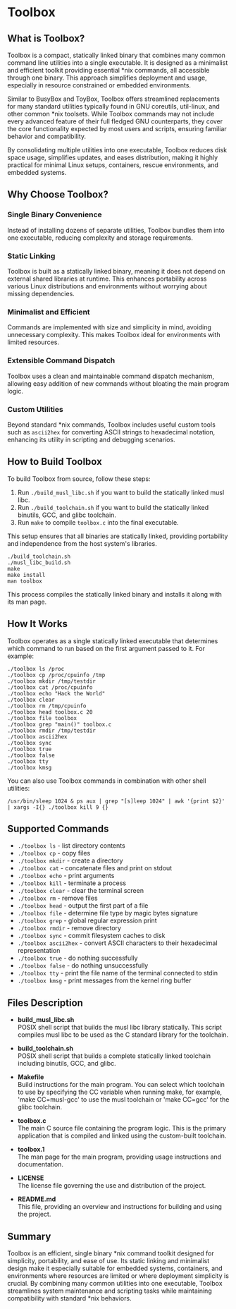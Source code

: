 # Toolbox

## What is Toolbox?

Toolbox is a compact, statically linked binary that combines many common command line utilities into a single executable. It is designed as a minimalist and efficient toolkit providing essential \*nix commands, all accessible through one binary. This approach simplifies deployment and usage, especially in resource constrained or embedded environments.

Similar to BusyBox and ToyBox, Toolbox offers streamlined replacements for many standard utilities typically found in GNU coreutils, util-linux, and other common \*nix toolsets. While Toolbox commands may not include every advanced feature of their full fledged GNU counterparts, they cover the core functionality expected by most users and scripts, ensuring familiar behavior and compatibility.

By consolidating multiple utilities into one executable, Toolbox reduces disk space usage, simplifies updates, and eases distribution, making it highly practical for minimal Linux setups, containers, rescue environments, and embedded systems.

## Why Choose Toolbox?

### Single Binary Convenience

Instead of installing dozens of separate utilities, Toolbox bundles them into one executable, reducing complexity and storage requirements.

### Static Linking

Toolbox is built as a statically linked binary, meaning it does not depend on external shared libraries at runtime. This enhances portability across various Linux distributions and environments without worrying about missing dependencies.

### Minimalist and Efficient

Commands are implemented with size and simplicity in mind, avoiding unnecessary complexity. This makes Toolbox ideal for environments with limited resources.

### Extensible Command Dispatch

Toolbox uses a clean and maintainable command dispatch mechanism, allowing easy addition of new commands without bloating the main program logic.

### Custom Utilities

Beyond standard \*nix commands, Toolbox includes useful custom tools such as `ascii2hex` for converting ASCII strings to hexadecimal notation, enhancing its utility in scripting and debugging scenarios.

## How to Build Toolbox

To build Toolbox from source, follow these steps:

1. Run `./build_musl_libc.sh` if you want to build the statically linked musl libc.
2. Run `./build_toolchain.sh` if you want to build the statically linked binutils, GCC, and glibc toolchain.
3. Run `make` to compile `toolbox.c` into the final executable.

This setup ensures that all binaries are statically linked, providing portability and independence from the host system's libraries.

```
./build_toolchain.sh
./musl_libc_build.sh
make
make install
man toolbox
```

This process compiles the statically linked binary and installs it along with its man page.

## How It Works

Toolbox operates as a single statically linked executable that determines which command to run based on the first argument passed to it. For example:

```
./toolbox ls /proc
./toolbox cp /proc/cpuinfo /tmp
./toolbox mkdir /tmp/testdir
./toolbox cat /proc/cpuinfo
./toolbox echo "Hack the World"
./toolbox clear
./toolbox rm /tmp/cpuinfo
./toolbox head toolbox.c 20
./toolbox file toolbox
./toolbox grep "main()" toolbox.c
./toolbox rmdir /tmp/testdir
./toolbox ascii2hex
./toolbox sync
./toolbox true
./toolbox false
./toolbox tty
./toolbox kmsg
```

You can also use Toolbox commands in combination with other shell utilities:

```
/usr/bin/sleep 1024 & ps aux | grep "[s]leep 1024" | awk '{print $2}' | xargs -I{} ./toolbox kill 9 {}
```

## Supported Commands

- `./toolbox ls` - list directory contents  
- `./toolbox cp` - copy files  
- `./toolbox mkdir` - create a directory  
- `./toolbox cat` - concatenate files and print on stdout  
- `./toolbox echo` - print arguments  
- `./toolbox kill` - terminate a process  
- `./toolbox clear` - clear the terminal screen  
- `./toolbox rm` - remove files  
- `./toolbox head` - output the first part of a file  
- `./toolbox file` - determine file type by magic bytes signature  
- `./toolbox grep` - global regular expression print  
- `./toolbox rmdir` - remove directory  
- `./toolbox sync` - commit filesystem caches to disk  
- `./toolbox ascii2hex` - convert ASCII characters to their hexadecimal representation  
- `./toolbox true` - do nothing successfully  
- `./toolbox false` - do nothing unsuccessfully  
- `./toolbox tty` - print the file name of the terminal connected to stdin  
- `./toolbox kmsg` - print messages from the kernel ring buffer  

## Files Description

- **build_musl_libc.sh**  
  POSIX shell script that builds the musl libc library statically. This script compiles musl libc to be used as the C standard library for the toolchain.

- **build_toolchain.sh**  
  POSIX shell script that builds a complete statically linked toolchain including binutils, GCC, and glibc.

- **Makefile**  
  Build instructions for the main program. You can select which toolchain to use by specifying the CC variable when running make, for example, 'make CC=musl-gcc' to use the musl toolchain or 'make CC=gcc' for the glibc toolchain.

- **toolbox.c**  
  The main C source file containing the program logic. This is the primary application that is compiled and linked using the custom-built toolchain.

- **toolbox.1**  
  The man page for the main program, providing usage instructions and documentation.

- **LICENSE**  
  The license file governing the use and distribution of the project.

- **README.md**  
  This file, providing an overview and instructions for building and using the project.

## Summary

Toolbox is an efficient, single binary \*nix command toolkit designed for simplicity, portability, and ease of use. Its static linking and minimalist design make it especially suitable for embedded systems, containers, and environments where resources are limited or where deployment simplicity is crucial. By combining many common utilities into one executable, Toolbox streamlines system maintenance and scripting tasks while maintaining compatibility with standard \*nix behaviors.
